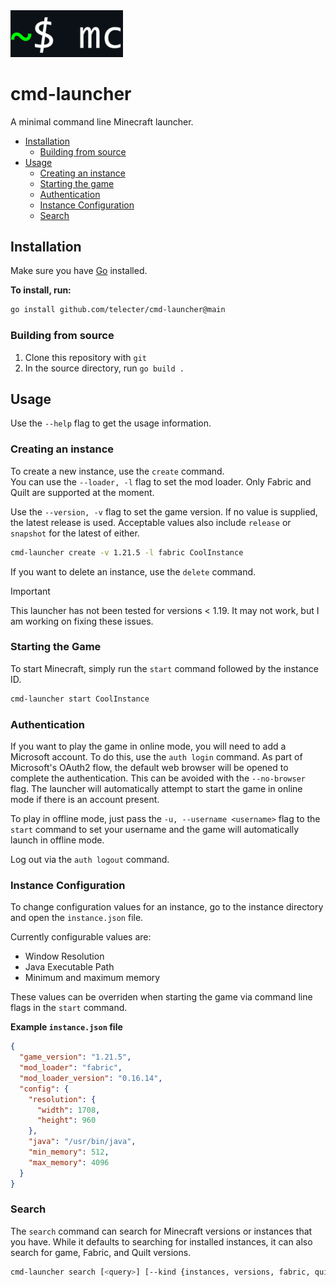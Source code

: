 <img src="icon.png" width="180">


# cmd-launcher

A minimal command line Minecraft launcher.

- [Installation](#installation)
  - [Building from source](#building-from-source)
- [Usage](#usage)
  - [Creating an instance](#creating-an-instance)
  - [Starting the game](#starting-the-game)
  - [Authentication](#authentication)
  - [Instance Configuration](#instance-configuration)
  - [Search](#search)

## Installation
Make sure you have [Go](https://go.dev) installed.

**To install, run:**
```bash
go install github.com/telecter/cmd-launcher@main
```
### Building from source

1. Clone this repository with `git`
2. In the source directory, run `go build .`


## Usage
Use the `--help` flag to get the usage information.

### Creating an instance

To create a new instance, use the `create` command.  
You can use the `--loader, -l` flag to set the mod loader. Only Fabric and Quilt are supported at the moment. 

Use the `--version, -v` flag to set the game version. If no value is supplied, the latest release is used. Acceptable values also include `release` or `snapshot` for the latest of either.
```sh
cmd-launcher create -v 1.21.5 -l fabric CoolInstance
```
If you want to delete an instance, use the `delete` command.
> [!IMPORTANT]
> This launcher has not been tested for versions < 1.19. It may not work, but I am working on fixing these issues.

### Starting the Game
To start Minecraft, simply run the `start` command followed by the instance ID.

```bash
cmd-launcher start CoolInstance
```

### Authentication
If you want to play the game in online mode, you will need to add a Microsoft account. To do this, use the `auth login` command. As part of Microsoft's OAuth2 flow, the default web browser will be opened to complete the authentication. This can be avoided with the `--no-browser` flag. The launcher will automatically attempt to start the game in online mode if there is an account present.


To play in offline mode, just pass the `-u, --username <username>` flag to the `start` command
to set your username and the game will automatically launch in offline mode.


Log out via the `auth logout` command.
### Instance Configuration
To change configuration values for an instance, go to the instance directory and open the `instance.json` file.

Currently configurable values are:
* Window Resolution
* Java Executable Path
* Minimum and maximum memory

These values can be overriden when starting the game via command line flags in the `start` command.

**Example `instance.json` file**
```json
{
  "game_version": "1.21.5",
  "mod_loader": "fabric",
  "mod_loader_version": "0.16.14",
  "config": {
    "resolution": {
      "width": 1708,
      "height": 960
    },
    "java": "/usr/bin/java",
    "min_memory": 512,
    "max_memory": 4096
  }
}
```
### Search
The `search` command can search for Minecraft versions or instances that you have. While it defaults to searching for installed instances, it can also search for game, Fabric, and Quilt versions.

```bash
cmd-launcher search [<query>] [--kind {instances, versions, fabric, quilt}]
```